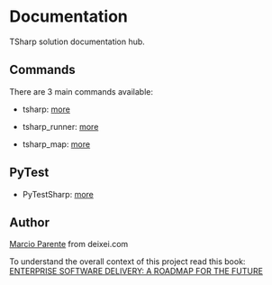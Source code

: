 # Documentation

TSharp solution documentation hub.

## Commands

There are 3 main commands available:

- tsharp: [more](tsharp.md)

- tsharp_runner: [more](tsharp_runner.md)

- tsharp_map: [more](tsharp_map.md)

## PyTest

- PyTestSharp: [more](PyTestSharp.md)

## Author

[Marcio Parente](https://github.com/deixei) from deixei.com

To understand the overall context of this project read this book: [ENTERPRISE SOFTWARE DELIVERY: A ROADMAP FOR THE FUTURE](https://www.amazon.de/-/en/Marcio-Parente/dp/B0CXTJZJ2X/)